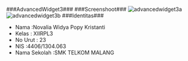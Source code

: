 ###AdvancedWidget3###
###Screenshoot###
![advancedwidget3a](https://cloud.githubusercontent.com/assets/22153524/18807847/6ff04ca8-827c-11e6-9b98-84bb2dc51ecf.PNG)
![advancedwidget3b](https://cloud.githubusercontent.com/assets/22153524/18807848/73b1486a-827c-11e6-939e-a9b34e4a2619.PNG)
###Identitas###
* Nama :Novalia Widya Popy Kristanti
* Kelas : XIIRPL3
* No Urut : 23
* NIS :4406/1304.063
* Nama Sekolah :SMK TELKOM MALANG
